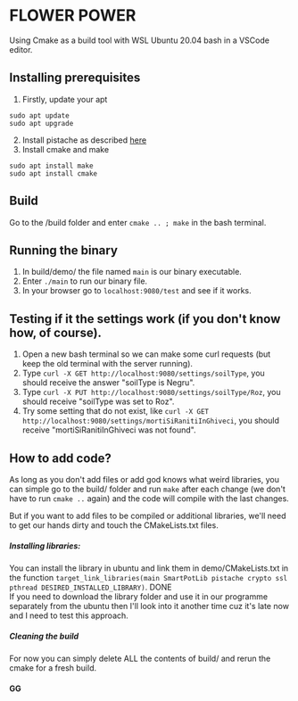 # FLOWER POWER  

Using Cmake as a build tool with WSL Ubuntu 20.04 bash in a VSCode editor.  

## Installing prerequisites

1. Firstly, update your apt  
```
sudo apt update  
sudo apt upgrade  
```  
2. Install pistache as described [here](https://github.com/pistacheio/pistache)  
3. Install cmake and make  
```
sudo apt install make  
sudo apt install cmake  
```  
## Build  

Go to the /build folder and enter `cmake .. ; make` in the bash terminal.

## Running the binary

1. In build/demo/ the file named `main` is our binary executable.
2. Enter `./main` to run our binary file.
3. In your browser go to `localhost:9080/test` and see if it works.

## Testing if it the settings work (if you don't know how, of course).

1. Open a new bash terminal so we can make some curl requests (but keep the old terminal with the server running).
2. Type  `curl -X GET http://localhost:9080/settings/soilType`, you should receive the answer "soilType is Negru".
3. Type `curl -X PUT http://localhost:9080/settings/soilType/Roz`, you should receive "soilType was set to Roz".
4. Try some setting that do not exist, like `curl -X GET http://localhost:9080/settings/mortiSiRanitiInGhiveci`, you should receive "mortiSiRanitiInGhiveci was not found".  

## How to add code?

As long as you don't add files or add god knows what weird libraries, you can simple go to the build/ folder and run `make` after each change (we don't have to run `cmake ..` again) and the code will compile with the last changes.  

 But if you want to add files to be compiled or additional libraries, we'll need to get our hands dirty and touch the CMakeLists.txt files.

##### Installing libraries:
 You can install the library in ubuntu and link them in demo/CMakeLists.txt in the function `target_link_libraries(main SmartPotLib pistache crypto ssl pthread DESIRED_INSTALLED_LIBRARY)`. DONE  
 If you need to download the library folder and use it in our programme separately from the ubuntu then I'll look into it another time cuz it's late now and I need to test this approach.

##### Cleaning the build
For now you can simply delete ALL the contents of build/ and rerun the cmake for a fresh build.

#### GG
